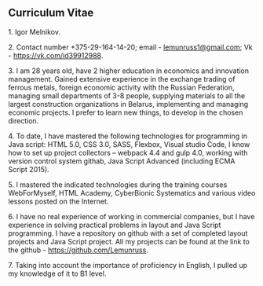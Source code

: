 <!DOCTYPE html>
<html lang="en-US">
<head>
    <meta charset="UTF-8">
    <meta http-equiv="x-ua-compatible" content="ie=edge">
    <meta name="viewport" content="width=device-width, initial-scale=1.0">
    <link rel="stylesheet"  href="styles.css">
    <title> Curriculum Vitae</title>
</head>
<body>
    <h2>Curriculum Vitae</h2>
    <p>1. Igor Melnikov.</p>
    <p>2.	Contact number +375-29-164-14-20; email - <a href="mailto:lemunruss1@gmail.com">lemunruss1@gmail.com</a>; 
    Vk - <a href="https://vk.com/id39912988">https://vk.com/id39912988</a>.
    <p>3.	I am 28 years old, have 2 higher education  in economics and innovation management. Gained extensive experience in the exchange trading of ferrous metals, foreign economic activity with the Russian Federation, managing small departments of 3-8 people, supplying materials to all the largest construction organizations in Belarus, implementing and managing economic projects. I prefer to learn new things, to develop in the chosen direction.</p>
    <p>4.	To date, I have mastered the following technologies for programming in Java script: HTML 5.0, CSS 3.0, SASS, Flexbox, Visual studio Code, I know how to set up project collectors – webpack 4.4 and gulp 4.0, working with version control system githab, Java Script Advanced (including ECMA Script 2015).</p>
    <p>5.	I mastered the indicated technologies during the training courses WebForMyself, HTML Academy, CyberBionic Systematics and various video lessons posted on the Internet.</p>
    <p>6.	I have no real experience of working in commercial companies, but I have experience in solving practical problems in layout and Java Script programming. I have a repository on github with a set of completed layout projects and Java Script project.  All my projects can be found at the link to the github - <a href="https://github.com/Lemunruss">https://github.com/Lemunruss</a>.</p>
    <p>7.	Taking into account the importance of proficiency in English, I pulled up my knowledge of it to B1 level. </p>
</body>
</html>